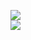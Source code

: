 [![](https://img.shields.io/badge/Made%20With-Github%20Spray-lightgrey.svg?style=for-the-badge&logo=github)](https://github.com/Annihil/github-spray#1971)  
[![](https://i.imgur.com/2DrTn0Z.gif)](https://github.com/Annihil/github-spray)